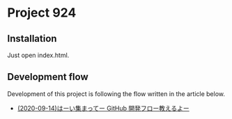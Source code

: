 Project 924
===

## Installation

Just open index.html.

## Development flow

Development of this project is following the flow written in the article below.

- [(2020-09-14)はーい集まってー GitHub 開発フロー教えるよー](https://www.mrrhp.com/ja/github-flow)
